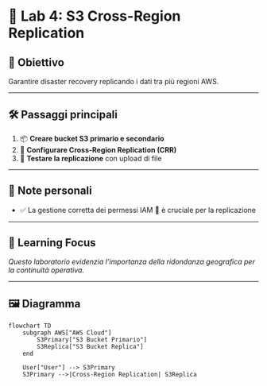 # 🧪 Lab 4: S3 Cross-Region Replication

## 🎯 Obiettivo
Garantire disaster recovery replicando i dati tra più regioni AWS.

---

## 🛠️ Passaggi principali

1. 📦 **Creare bucket S3 primario e secondario**  
2. 🔄 **Configurare Cross-Region Replication (CRR)**  
3. 🧪 **Testare la replicazione** con upload di file  

---

## 📝 Note personali

- ✅ La gestione corretta dei permessi IAM 🔑 è cruciale per la replicazione  

---

## 📌 Learning Focus

*Questo laboratorio evidenzia l’importanza della ridondanza geografica per la continuità operativa.*

---

## 🖼️ Diagramma

```mermaid
flowchart TD
    subgraph AWS["AWS Cloud"]
        S3Primary["S3 Bucket Primario"]
        S3Replica["S3 Bucket Replica"]
    end

    User["User"] --> S3Primary
    S3Primary -->|Cross-Region Replication| S3Replica
